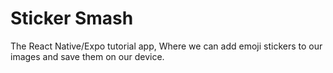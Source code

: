 # Sticker Smash

The React Native/Expo tutorial app, Where we can add emoji stickers to our images and save them on our device.
